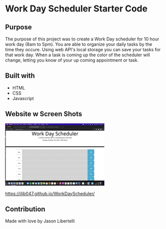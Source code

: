 # Work Day Scheduler Starter Code

## Purpose
The purpose of this project was to create a Work Day scheduler for 10 hour work day (8am to 5pm).  You are able to organize your daily tasks by the time they occure.  Using web API's local storage you can save your tasks for that work day.  When a task is coming up the color of the scheduler will change, letting you know of your up coming appointment or task. 

## Built with 
- HTML
- CSS
- Javascript

## Website w Screen Shots 
![Alt Image](./assets/ScreenShotScheduler.png)

https://jlib047.github.io/WorkDayScheduler/
## Contribution 
Made with love by Jason Libertelli 